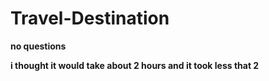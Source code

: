 # Travel-Destination

**no questions**

**i thought it would take about 2 hours and it took less that 2**
